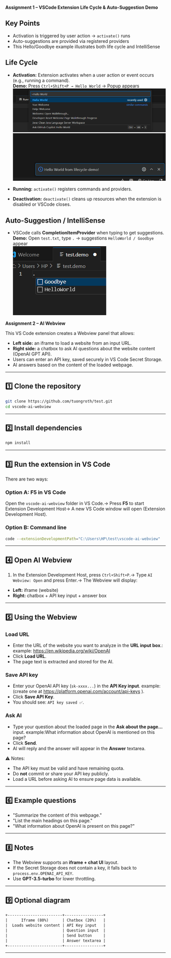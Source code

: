 **Assignment 1 –  VSCode Extension Life Cycle & Auto-Suggestion Demo**

## Key Points

* Activation is triggered by user action → `activate()` runs
* Auto-suggestions are provided via registered providers
* This Hello/Goodbye example illustrates both life cycle and IntelliSense

## Life Cycle

* **Activation:** Extension activates when a user action or event occurs (e.g., running a command).  
  **Demo:** Press `Ctrl+Shift+P → Hello World` → Popup appears  
  ![Hello World Command Trigger](https://github.com/tuongroth/screenshot/blob/main/assets/553073624_649976174573743_1105425583170252892_n.png)
  ![Popup Display](https://github.com/tuongroth/screenshot/blob/main/assets/553217333_782106247781651_5930813630517325974_n.png)

* **Running:** `activate()` registers commands and providers.

* **Deactivation:** `deactivate()` cleans up resources when the extension is disabled or VSCode closes.

## Auto-Suggestion / IntelliSense

* VSCode calls **CompletionItemProvider** when typing to get suggestions.  
  **Demo:** Open `test.txt`, type `.` → suggestions `HelloWorld / Goodbye` appear  
  ![Auto-Suggestion Example](https://github.com/tuongroth/screenshot/blob/main/assets/553590479_1071886631801148_3727056619677516986_n.png)



**Assignment 2 – AI Webview**

This VS Code extension creates a Webview panel that allows:

- **Left side:** an iframe to load a website from an input URL.
- **Right side:** a chatbox to ask AI questions about the website content (OpenAI GPT API).
- Users can enter an API key, saved securely in VS Code Secret Storage.
- AI answers based on the content of the loaded webpage.

---

## 1️⃣ Clone the repository

```bash
git clone https://github.com/tuongroth/test.git
cd vscode-ai-webview
````

---

## 2️⃣ Install dependencies

```bash
npm install
```

---

## 3️⃣ Run the extension in VS Code

There are two ways:

### Option A: F5 in VS Code

Open the `vscode-ai-webview` folder in VS Code.-> Press **F5** to start Extension Development Host-> A new VS Code window will open (Extension Development Host).

### Option B: Command line

```bash
code --extensionDevelopmentPath="C:\Users\HP\test\vscode-ai-webview"
```

---

## 4️⃣ Open AI Webview

1. In the Extension Development Host, press `Ctrl+Shift+P`.-> Type `AI Webview: Open` and press Enter.-> The Webview will display:

* **Left:** iframe (website)
* **Right:** chatbox + API key input + answer box

---

## 5️⃣ Using the Webview

### Load URL

* Enter the URL of the website you want to analyze in the **URL input box**.: example: https://en.wikipedia.org/wiki/OpenAI
* Click **Load URL**.
* The page text is extracted and stored for the AI.

### Save API key

* Enter your OpenAI API key (`sk-xxxx...`) in the **API Key input**. example:(create one at https://platform.openai.com/account/api-keys
).
* Click **Save API Key**.
* You should see: `API key saved ✅`.

### Ask AI

* Type your question about the loaded page in the **Ask about the page…** input. example:What information about OpenAI is mentioned on this page?
* Click **Send**.
* AI will reply and the answer will appear in the **Answer** textarea.

⚠️ Notes:

* The API key must be valid and have remaining quota.
* Do **not** commit or share your API key publicly.
* Load a URL before asking AI to ensure page data is available.

---

## 6️⃣ Example questions

* "Summarize the content of this webpage."
* "List the main headings on this page."
* "What information about OpenAI is present on this page?"

---


## 8️⃣ Notes

* The Webview supports an **iframe + chat UI** layout.
* If the Secret Storage does not contain a key, it falls back to `process.env.OPENAI_API_KEY`.
* Use **GPT-3.5-turbo** for lower throttling.

---

## 9️⃣ Optional diagram

```
+------------------------+-----------------+
|      Iframe (80%)      | Chatbox (20%)   |
|  Loads website content | API Key input   |
|                        | Question input  |
|                        | Send button     |
|                        | Answer textarea |
+------------------------+-----------------+
```

---

